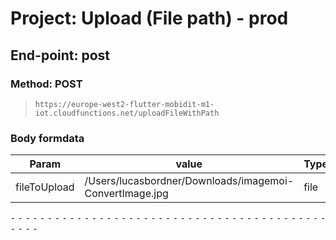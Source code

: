 # Project: Upload (File path) - prod

## End-point: post
### Method: POST
>```
>https://europe-west2-flutter-mobidit-m1-iot.cloudfunctions.net/uploadFileWithPath
>```
### Body formdata

|Param|value|Type|
|---|---|---|
|fileToUpload|/Users/lucasbordner/Downloads/imagemoi-ConvertImage.jpg|file|



⁃ ⁃ ⁃ ⁃ ⁃ ⁃ ⁃ ⁃ ⁃ ⁃ ⁃ ⁃ ⁃ ⁃ ⁃ ⁃ ⁃ ⁃ ⁃ ⁃ ⁃ ⁃ ⁃ ⁃ ⁃ ⁃ ⁃ ⁃ ⁃ ⁃ ⁃ ⁃ ⁃ ⁃ ⁃ ⁃ ⁃ ⁃ ⁃ ⁃ ⁃ ⁃ ⁃ ⁃ ⁃ ⁃ ⁃
